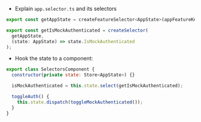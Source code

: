 - Explain `app.selector.ts` and its selectors

```javascript
export const getAppState = createFeatureSelector<AppState>(appFeatureKey);

export const getIsMockAuthenticated = createSelector(
  getAppState,
  (state: AppState) => state.IsMockAuthenticated
);
```

- Hook the state to a component:

```javascript
export class SelectorsComponent {
  constructor(private state: Store<AppState>) {}

  isMockAuthenticated = this.state.select(getIsMockAuthenticated);

  toggleAuth() {
    this.state.dispatch(toggleMockAuthenticated());
  }
}
```